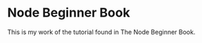 Node Beginner Book
==================
This is my work of the tutorial found in The Node Beginner Book.